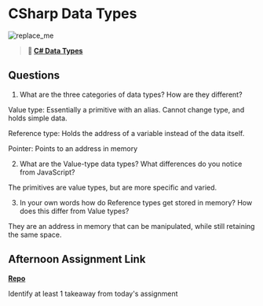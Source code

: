 # CSharp Data Types

![replace_me](https://codeworks.blob.core.windows.net/public/assets/img/illustrations/placeholder.svg)

> **📖 [C# Data Types](https://codeworksacademy.com/fs-student-guide/resources/wk10/01-CSharp-Generics)**

## Questions

1. What are the three categories of data types? How are they different?

Value type: Essentially a primitive with an alias. Cannot change type, and holds simple data.

Reference type: Holds the address of a variable instead of the data itself.

Pointer: Points to an address in memory

2. What are the Value-type data types? What differences do you notice from JavaScript?

The primitives are value types, but are more specific and varied.

3. In your own words how do Reference types get stored in memory? How does this differ from Value types?

They are an address in memory that can be manipulated, while still retaining the same space.


## Afternoon Assignment Link

**[Repo](https://github.com/DMGCK/rps-cSharp)**

Identify at least 1 takeaway from today's assignment
